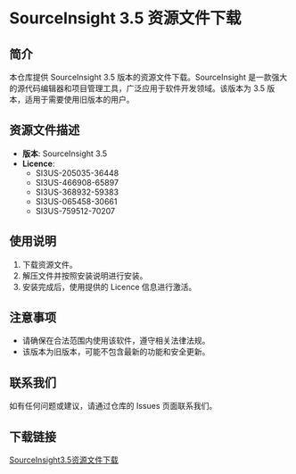 # SourceInsight 3.5 资源文件下载

## 简介

本仓库提供 SourceInsight 3.5 版本的资源文件下载。SourceInsight 是一款强大的源代码编辑器和项目管理工具，广泛应用于软件开发领域。该版本为 3.5 版本，适用于需要使用旧版本的用户。

## 资源文件描述

- **版本**: SourceInsight 3.5
- **Licence**: 
  - SI3US-205035-36448
  - SI3US-466908-65897
  - SI3US-368932-59383
  - SI3US-065458-30661
  - SI3US-759512-70207

## 使用说明

1. 下载资源文件。
2. 解压文件并按照安装说明进行安装。
3. 安装完成后，使用提供的 Licence 信息进行激活。

## 注意事项

- 请确保在合法范围内使用该软件，遵守相关法律法规。
- 该版本为旧版本，可能不包含最新的功能和安全更新。

## 联系我们

如有任何问题或建议，请通过仓库的 Issues 页面联系我们。

## 下载链接

[SourceInsight3.5资源文件下载](https://pan.quark.cn/s/bbe903589fbf)